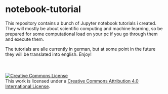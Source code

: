 # notebook-tutorial

This repository contains a bunch of Jupyter notebook tutorials i created. They will mostly be about scientific computing and machine learning, so be prepared for some computational load on your pc if you go through them and execute them.

The tutorials are alle currently in german, but at some point in the future they will be translated into english. Enjoy!  
 <br>
 <br> 
 <br>
<a rel="license" href="http://creativecommons.org/licenses/by/4.0/"><img alt="Creative Commons License" style="border-width:0" src="https://i.creativecommons.org/l/by/4.0/88x31.png" /></a><br />This work is licensed under a <a rel="license" href="http://creativecommons.org/licenses/by/4.0/">Creative Commons Attribution 4.0 International License</a>.
